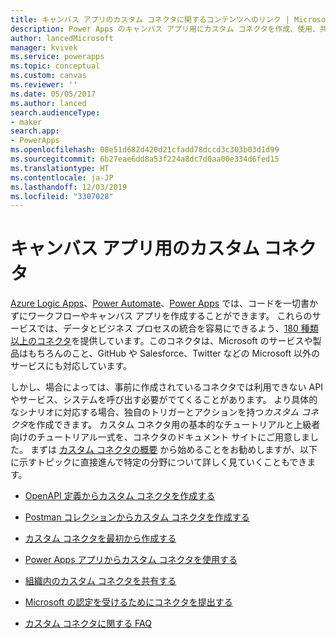 ```yaml
---
title: キャンバス アプリのカスタム コネクタに関するコンテンツへのリンク | Microsoft Docs
description: Power Apps のキャンバス アプリ用にカスタム コネクタを作成、使用、共有、認定するためのコンテンツへのリンク集。
author: lancedMicrosoft
manager: kvivek
ms.service: powerapps
ms.topic: conceptual
ms.custom: canvas
ms.reviewer: ''
ms.date: 05/05/2017
ms.author: lanced
search.audienceType:
- maker
search.app:
- PowerApps
ms.openlocfilehash: 08e51d682d420d21cfadd78dccd3c303b03d1d99
ms.sourcegitcommit: 6b27eae6dd8a53f224a8dc7d0aa00e334d6fed15
ms.translationtype: HT
ms.contentlocale: ja-JP
ms.lasthandoff: 12/03/2019
ms.locfileid: "3307028"
---
```

# <a name="custom-connectors-for-canvas-apps"></a>キャンバス アプリ用のカスタム コネクタ

[Azure Logic Apps](https://azure.microsoft.com/services/logic-apps)、[Power Automate](https://flow.microsoft.com)、[Power Apps](https://powerapps.microsoft.com) では、コードを一切書かずにワークフローやキャンバス アプリを作成することができます。 これらのサービスでは、データとビジネス プロセスの統合を容易にできるよう、[180 種類以上のコネクタ](https://docs.microsoft.com/connectors/)を提供しています。このコネクタは、Microsoft のサービスや製品はもちろんのこと、GitHub や Salesforce、Twitter などの Microsoft 以外のサービスにも対応しています。

しかし、場合によっては、事前に作成されているコネクタでは利用できない API やサービス、システムを呼び出す必要がでてくることがあります。 より具体的なシナリオに対応する場合、独自のトリガーとアクションを持つ*カスタム コネクタ*を作成できます。 カスタム コネクタ用の基本的なチュートリアルと上級者向けのチュートリアル一式を、コネクタのドキュメント サイトにご用意しました。 まずは [カスタム コネクタの概要](https://docs.microsoft.com/connectors/custom-connectors/) から始めることをお勧めしますが、以下に示すトピックに直接進んで特定の分野について詳しく見ていくこともできます。

* [OpenAPI 定義からカスタム コネクタを作成する](https://docs.microsoft.com/connectors/custom-connectors/define-openapi-definition)

* [Postman コレクションからカスタム コネクタを作成する](https://docs.microsoft.com/connectors/custom-connectors/define-postman-collection)

* [カスタム コネクタを最初から作成する](https://docs.microsoft.com/connectors/custom-connectors/define-blank)

* [Power Apps アプリからカスタム コネクタを使用する](https://docs.microsoft.com/connectors/custom-connectors/use-custom-connector-powerapps)

* [組織内のカスタム コネクタを共有する](https://docs.microsoft.com/connectors/custom-connectors/share)

* [Microsoft の認定を受けるためにコネクタを提出する](https://docs.microsoft.com/connectors/custom-connectors/submit-certification)

* [カスタム コネクタに関する FAQ](https://docs.microsoft.com/connectors/custom-connectors/faq)
